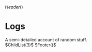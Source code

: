 $Header()$
<h1>Logs</h1>
<div class="description">
A semi-detailed account of random stuff.
</div>
$ChildList(3)$
$Footer()$